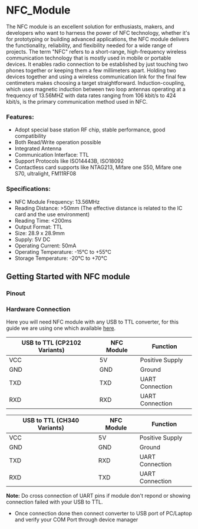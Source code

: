 # NFC_Module
The NFC module is an excellent solution for enthusiasts, makers, and developers who want to harness the power of NFC technology, whether it's for prototyping or building advanced applications, the NFC module delivers the functionality, reliability, and flexibility needed for a wide range of projects.
The term "NFC" refers to a short-range, high-frequency wireless communication technology that is mostly used in mobile or portable devices. It enables radio connection to be established by just touching two phones together or keeping them a few millimeters apart. Holding two devices together and using a wireless communication link for the final few centimeters makes choosing a target straightforward. Induction-coupling, which uses magnetic induction between two loop antennas operating at a frequency of 13.56MHZ with data rates ranging from 106 kbit/s to 424 kbit/s, is the primary communication method used in NFC. 

### Features:
- Adopt special base station RF chip, stable performance, good compatibility
- Both Read/Write operation possible
- Integrated Antenna
- Communication Interface: TTL
- Support Protocols like ISO14443B, ISO18092
- Contactless card supports like NTAG213, Mifare one S50, Mifare one S70, ultralight, FM11RF08

### Specifications:
- NFC Module Frequency: 13.56MHz
- Reading Distance: >50mm (The effective distance is related to the IC card and the use environment)
- Reading Time: <200ms
- Output Format: TTL
- Size: 28.9 x 28.9mm
- Supply: 5V DC
- Operating Current: 50mA
- Operating Temperature: -15°C to +55°C
- Storage Temperature: -20°C to +70°C

## Getting Started with NFC module
### Pinout 

### Hardware Connection

Here you will need NFC module with any USB to TTL converter, for this guide we are using one which available [here](https://shop.sb-components.co.uk/products/usb-ttl?variant=40312245059667).

|USB to TTL (CP2102 Variants) | NFC Module | Function |
|---|---|---|
|VCC | 5V | Positive Supply |
|GND | GND | Ground |
|TXD | TXD | UART Connection | 
|RXD | RXD | UART Connection |

|USB to TTL (CH340 Variants) | NFC Module | Function |
|---|---|---|
|VCC | 5V | Positive Supply |
|GND | GND | Ground |
|TXD | RXD | UART Connection | 
|RXD | TXD | UART Connection |

**Note:** Do cross connection of UART pins if module don't repond or showing connection failed with your USB to TTL.

- Once connection done then connect converter to USB port of PC/Laptop and verify your COM Port through device manager


